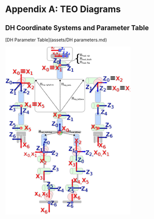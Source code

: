 # Appendix A: TEO Diagrams

## DH Coordinate Systems and Parameter Table

[DH Parameter Table](assets/DH parameters.md)

<img alt="DH" src="assets/DH.png" width="400" />
